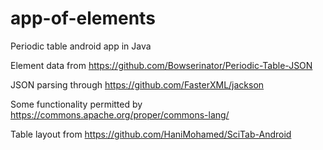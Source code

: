 # app-of-elements

Periodic table android app in Java

Element data from https://github.com/Bowserinator/Periodic-Table-JSON

JSON parsing through https://github.com/FasterXML/jackson

Some functionality permitted by https://commons.apache.org/proper/commons-lang/

Table layout from https://github.com/HaniMohamed/SciTab-Android
